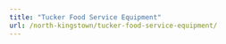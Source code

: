 ```yaml
---
title: "Tucker Food Service Equipment"
url: /north-kingstown/tucker-food-service-equipment/
---
```

